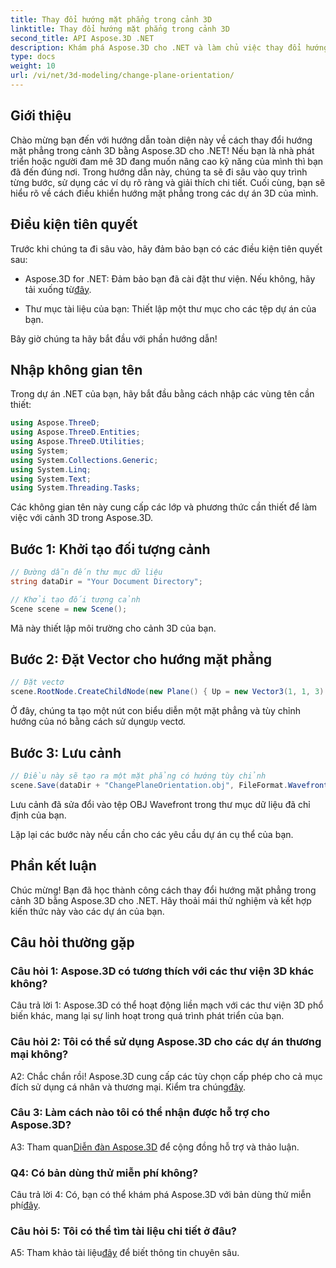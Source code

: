 ```yaml
---
title: Thay đổi hướng mặt phẳng trong cảnh 3D
linktitle: Thay đổi hướng mặt phẳng trong cảnh 3D
second_title: API Aspose.3D .NET
description: Khám phá Aspose.3D cho .NET và làm chủ việc thay đổi hướng mặt phẳng trong cảnh 3D. Hãy làm theo hướng dẫn từng bước của chúng tôi để tích hợp liền mạch.
type: docs
weight: 10
url: /vi/net/3d-modeling/change-plane-orientation/
---
```

## Giới thiệu

Chào mừng bạn đến với hướng dẫn toàn diện này về cách thay đổi hướng mặt phẳng trong cảnh 3D bằng Aspose.3D cho .NET! Nếu bạn là nhà phát triển hoặc người đam mê 3D đang muốn nâng cao kỹ năng của mình thì bạn đã đến đúng nơi. Trong hướng dẫn này, chúng ta sẽ đi sâu vào quy trình từng bước, sử dụng các ví dụ rõ ràng và giải thích chi tiết. Cuối cùng, bạn sẽ hiểu rõ về cách điều khiển hướng mặt phẳng trong các dự án 3D của mình.

## Điều kiện tiên quyết

Trước khi chúng ta đi sâu vào, hãy đảm bảo bạn có các điều kiện tiên quyết sau:

-  Aspose.3D for .NET: Đảm bảo bạn đã cài đặt thư viện. Nếu không, hãy tải xuống từ[đây](https://releases.aspose.com/3d/net/).

- Thư mục tài liệu của bạn: Thiết lập một thư mục cho các tệp dự án của bạn.

Bây giờ chúng ta hãy bắt đầu với phần hướng dẫn!

## Nhập không gian tên

Trong dự án .NET của bạn, hãy bắt đầu bằng cách nhập các vùng tên cần thiết:

```csharp
using Aspose.ThreeD;
using Aspose.ThreeD.Entities;
using Aspose.ThreeD.Utilities;
using System;
using System.Collections.Generic;
using System.Linq;
using System.Text;
using System.Threading.Tasks;
```

Các không gian tên này cung cấp các lớp và phương thức cần thiết để làm việc với cảnh 3D trong Aspose.3D.

## Bước 1: Khởi tạo đối tượng cảnh

```csharp
// Đường dẫn đến thư mục dữ liệu
string dataDir = "Your Document Directory";

// Khởi tạo đối tượng cảnh
Scene scene = new Scene();
```

Mã này thiết lập môi trường cho cảnh 3D của bạn.

## Bước 2: Đặt Vector cho hướng mặt phẳng

```csharp
// Đặt vectơ
scene.RootNode.CreateChildNode(new Plane() { Up = new Vector3(1, 1, 3) });
```

 Ở đây, chúng ta tạo một nút con biểu diễn một mặt phẳng và tùy chỉnh hướng của nó bằng cách sử dụng`Up` vectơ.

## Bước 3: Lưu cảnh

```csharp
// Điều này sẽ tạo ra một mặt phẳng có hướng tùy chỉnh
scene.Save(dataDir + "ChangePlaneOrientation.obj", FileFormat.WavefrontOBJ);
```

Lưu cảnh đã sửa đổi vào tệp OBJ Wavefront trong thư mục dữ liệu đã chỉ định của bạn.

Lặp lại các bước này nếu cần cho các yêu cầu dự án cụ thể của bạn.

## Phần kết luận

Chúc mừng! Bạn đã học thành công cách thay đổi hướng mặt phẳng trong cảnh 3D bằng Aspose.3D cho .NET. Hãy thoải mái thử nghiệm và kết hợp kiến thức này vào các dự án của bạn.

## Câu hỏi thường gặp

### Câu hỏi 1: Aspose.3D có tương thích với các thư viện 3D khác không?

Câu trả lời 1: Aspose.3D có thể hoạt động liền mạch với các thư viện 3D phổ biến khác, mang lại sự linh hoạt trong quá trình phát triển của bạn.

### Câu hỏi 2: Tôi có thể sử dụng Aspose.3D cho các dự án thương mại không?

 A2: Chắc chắn rồi! Aspose.3D cung cấp các tùy chọn cấp phép cho cả mục đích sử dụng cá nhân và thương mại. Kiểm tra chúng[đây](https://purchase.aspose.com/buy).

### Câu 3: Làm cách nào tôi có thể nhận được hỗ trợ cho Aspose.3D?

 A3: Tham quan[Diễn đàn Aspose.3D](https://forum.aspose.com/c/3d/18) để cộng đồng hỗ trợ và thảo luận.

### Q4: Có bản dùng thử miễn phí không?

 Câu trả lời 4: Có, bạn có thể khám phá Aspose.3D với bản dùng thử miễn phí[đây](https://releases.aspose.com/).

### Câu hỏi 5: Tôi có thể tìm tài liệu chi tiết ở đâu?

 A5: Tham khảo tài liệu[đây](https://reference.aspose.com/3d/net/) để biết thông tin chuyên sâu.